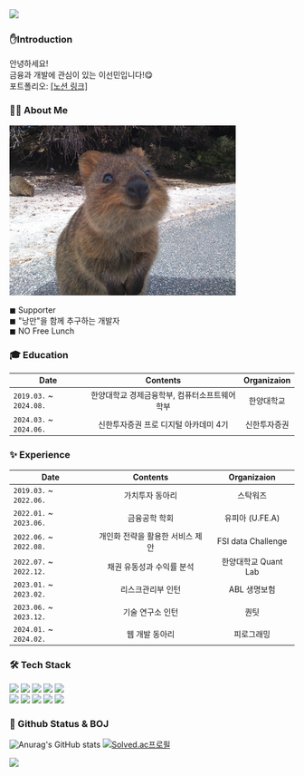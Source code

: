 <img src="https://capsule-render.vercel.app/api?type=waving&color=3CB371&height=150&section=header" />

### ✋Introduction 

안녕하세요! <br>
금융과 개발에 관심이 있는 이선민입니다!😋 <br>
포트폴리오: <a href="https://www.notion.so/Sunmin-Lee-cde0760f1c2e4b4a9d5f62b52d775f7f">[노션 링크]</a>
<br>

### 🙋‍♀️ About Me
<img src="./쿼카jpeg.jpeg" height="300" width="400" /><br>

◼ Supporter <br>
◼ "낭만"을 함께 추구하는 개발자 <br>
◼ NO Free Lunch <br>

### 🎓 Education

| Date |     Contents 	|    Organizaion |
|-------|:----------:|:-----------:|
| `2019.03.` ~ `2024.08.` 	| 한양대학교 경제금융학부, 컴퓨터소프트웨어학부 | 한양대학교  |
| `2024.03.` ~ `2024.06.` 	| 신한투자증권 프로 디지털 아카데미 4기 | 신한투자증권  |

### ✨ Experience

| Date |     Contents 	|    Organizaion |
|-------|:----------:|:-----------:|
| `2019.03.` ~ `2022.06.` 	| 가치투자 동아리 | 스탁워즈  |
| `2022.01.` ~ `2023.06.` 	| 금융공학 학회 | 유피아 (U.FE.A)  |
| `2022.06.` ~ `2022.08.` 	| 개인화 전략을 활용한 서비스 제안 | FSI data Challenge  |
| `2022.07.` ~ `2022.12.` 	| 채권 유동성과 수익률 분석 | 한양대학교 Quant Lab  |
| `2023.01.` ~ `2023.02.` 	| 리스크관리부 인턴 | ABL 생명보험  |
| `2023.06.` ~ `2023.12.` 	| 기술 연구소 인턴 | 퀀팃  |
| `2024.01.` ~ `2024.02.` 	| 웹 개발 동아리 | 피로그래밍  |

### 🛠 Tech Stack

<img src="https://img.shields.io/badge/Docker-2496ED?style=flat-square&logo=Docker&logoColor=FFFFFF"/> <img src="https://img.shields.io/badge/Python-3776AB?style=flat-square&logo=Python&logoColor=FFFFFF"/>
<img src="https://img.shields.io/badge/Jupyter-F37626?style=flat-square&logo=Jupyter&logoColor=FFFFFF"/>
<img src="https://img.shields.io/badge/Django-092E20?style=flat-square&logo=Django&logoColor=FFFFFF"/>
<img src="https://img.shields.io/badge/Javascript-F7DF1E?style=flat-square&logo=javascript&logoColor=000000"/><br>
<img src="https://img.shields.io/badge/Amazon S3-569A31?style=flat-square&logo=amazons3&logoColor=FFFFFF"/>
<img src="https://img.shields.io/badge/Amazon EC2-FF9900?style=flat-square&logo=amazonec2&logoColor=FFFFFF"/>
<img src="https://img.shields.io/badge/Discord-5865F2?style=flat-square&logo=discord&logoColor=FFFFFF"/>
<img src="https://img.shields.io/badge/Git-F05032?style=flat-square&logo=git&logoColor=FFFFFF"/>
<img src="https://img.shields.io/badge/Ubuntu-E95420?style=flat-square&logo=ubuntu&logoColor=FFFFFF"/>
<br>


### 📕 Github Status & BOJ

![Anurag's GitHub stats](https://github-readme-stats.vercel.app/api?username=Phoebe125&show_icons=true&theme=discord_old_blurple)
[![Solved.ac프로필](http://mazassumnida.wtf/api/generate_badge?boj=phoebe125)](https://solved.ac/phoebe125)
<br>

<img src="https://capsule-render.vercel.app/api?type=waving&color=3CB371&height=150&section=footer" />
